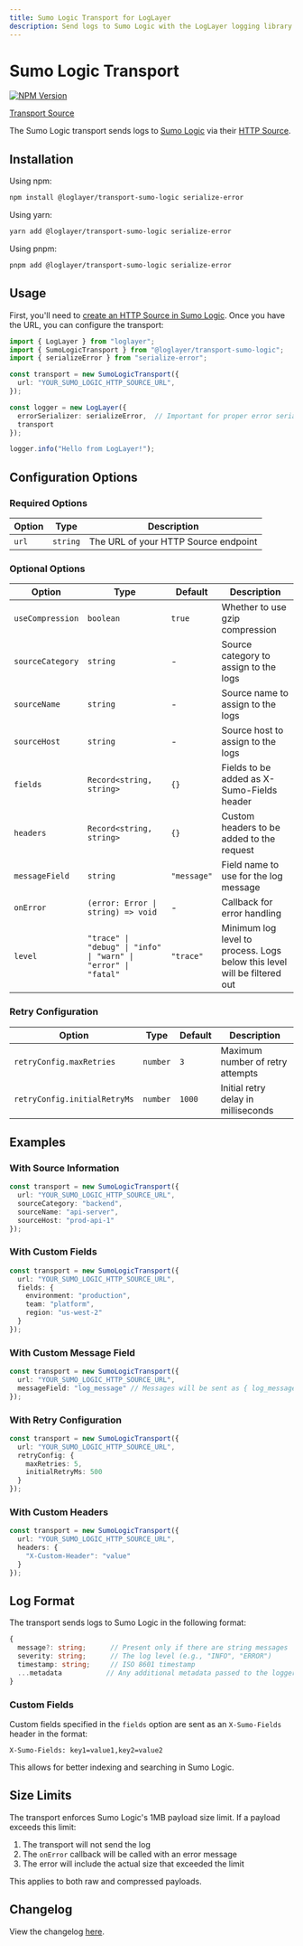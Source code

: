 ```yaml
---
title: Sumo Logic Transport for LogLayer
description: Send logs to Sumo Logic with the LogLayer logging library
---
```


# Sumo Logic Transport

[![NPM Version](https://img.shields.io/npm/v/%40loglayer%2Ftransport-sumo-logic)](https://www.npmjs.com/package/@loglayer/transport-sumo-logic)

[Transport Source](https://github.com/loglayer/loglayer/tree/master/packages/transports/sumo-logic)

The Sumo Logic transport sends logs to [Sumo Logic](https://www.sumologic.com/) via their [HTTP Source](https://help.sumologic.com/docs/send-data/hosted-collectors/http-source/logs-metrics/upload-logs/).

## Installation

Using npm:
```bash
npm install @loglayer/transport-sumo-logic serialize-error
```

Using yarn:
```bash
yarn add @loglayer/transport-sumo-logic serialize-error
```

Using pnpm:
```bash
pnpm add @loglayer/transport-sumo-logic serialize-error
```

## Usage

First, you'll need to [create an HTTP Source in Sumo Logic](https://help.sumologic.com/docs/send-data/hosted-collectors/http-source/logs-metrics/#configure-an-httplogs-and-metrics-source). Once you have the URL, you can configure the transport:

```typescript
import { LogLayer } from "loglayer";
import { SumoLogicTransport } from "@loglayer/transport-sumo-logic";
import { serializeError } from "serialize-error";

const transport = new SumoLogicTransport({
  url: "YOUR_SUMO_LOGIC_HTTP_SOURCE_URL",
});

const logger = new LogLayer({
  errorSerializer: serializeError,  // Important for proper error serialization
  transport
});

logger.info("Hello from LogLayer!");
```

## Configuration Options

### Required Options

| Option | Type | Description |
|--------|------|-------------|
| `url` | `string` | The URL of your HTTP Source endpoint |

### Optional Options

| Option | Type | Default | Description |
|--------|------|---------|-------------|
| `useCompression` | `boolean` | `true` | Whether to use gzip compression |
| `sourceCategory` | `string` | - | Source category to assign to the logs |
| `sourceName` | `string` | - | Source name to assign to the logs |
| `sourceHost` | `string` | - | Source host to assign to the logs |
| `fields` | `Record<string, string>` | `{}` | Fields to be added as X-Sumo-Fields header |
| `headers` | `Record<string, string>` | `{}` | Custom headers to be added to the request |
| `messageField` | `string` | `"message"` | Field name to use for the log message |
| `onError` | `(error: Error \| string) => void` | - | Callback for error handling |
| `level` | `"trace" \| "debug" \| "info" \| "warn" \| "error" \| "fatal"` | `"trace"` | Minimum log level to process. Logs below this level will be filtered out |

### Retry Configuration

| Option | Type | Default | Description |
|--------|------|---------|-------------|
| `retryConfig.maxRetries` | `number` | `3` | Maximum number of retry attempts |
| `retryConfig.initialRetryMs` | `number` | `1000` | Initial retry delay in milliseconds |

## Examples

### With Source Information

```typescript
const transport = new SumoLogicTransport({
  url: "YOUR_SUMO_LOGIC_HTTP_SOURCE_URL",
  sourceCategory: "backend",
  sourceName: "api-server",
  sourceHost: "prod-api-1"
});
```

### With Custom Fields

```typescript
const transport = new SumoLogicTransport({
  url: "YOUR_SUMO_LOGIC_HTTP_SOURCE_URL",
  fields: {
    environment: "production",
    team: "platform",
    region: "us-west-2"
  }
});
```

### With Custom Message Field

```typescript
const transport = new SumoLogicTransport({
  url: "YOUR_SUMO_LOGIC_HTTP_SOURCE_URL",
  messageField: "log_message" // Messages will be sent as { log_message: "..." }
});
```

### With Retry Configuration

```typescript
const transport = new SumoLogicTransport({
  url: "YOUR_SUMO_LOGIC_HTTP_SOURCE_URL",
  retryConfig: {
    maxRetries: 5,
    initialRetryMs: 500
  }
});
```

### With Custom Headers

```typescript
const transport = new SumoLogicTransport({
  url: "YOUR_SUMO_LOGIC_HTTP_SOURCE_URL",
  headers: {
    "X-Custom-Header": "value"
  }
});
```

## Log Format

The transport sends logs to Sumo Logic in the following format:

```typescript
{
  message?: string;      // Present only if there are string messages
  severity: string;      // The log level (e.g., "INFO", "ERROR")
  timestamp: string;     // ISO 8601 timestamp
  ...metadata           // Any additional metadata passed to the logger
}
```

### Custom Fields

Custom fields specified in the `fields` option are sent as an `X-Sumo-Fields` header in the format:
```
X-Sumo-Fields: key1=value1,key2=value2
```

This allows for better indexing and searching in Sumo Logic.

## Size Limits

The transport enforces Sumo Logic's 1MB payload size limit. If a payload exceeds this limit:
1. The transport will not send the log
2. The `onError` callback will be called with an error message
3. The error will include the actual size that exceeded the limit

This applies to both raw and compressed payloads. 

## Changelog

View the changelog [here](./changelogs/sumo-logic-changelog.md).